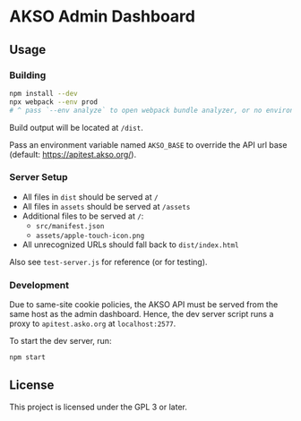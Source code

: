# AKSO Admin Dashboard
## Usage
### Building
```sh
npm install --dev
npx webpack --env prod
# ^ pass `--env analyze` to open webpack bundle analyzer, or no environment to build for development
```
Build output will be located at `/dist`.

Pass an environment variable named `AKSO_BASE` to override the API url base (default: https://apitest.akso.org/).

### Server Setup
- All files in `dist` should be served at `/`
- All files in `assets` should be served at `/assets`
- Additional files to be served at `/`:
    + `src/manifest.json`
    + `assets/apple-touch-icon.png`
- All unrecognized URLs should fall back to `dist/index.html`

Also see `test-server.js` for reference (or for testing).

### Development
Due to same-site cookie policies, the AKSO API must be served from the same host as the admin dashboard. Hence, the dev server script runs a proxy to `apitest.asko.org` at `localhost:2577`.

To start the dev server, run:

```sh
npm start
```

## License
This project is licensed under the GPL 3 or later.
